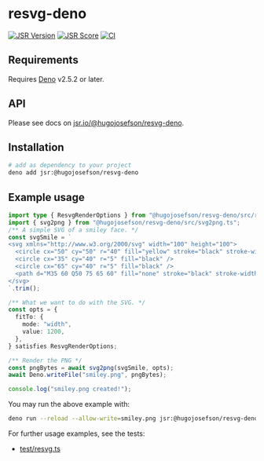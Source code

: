 # resvg-deno

[![JSR Version](https://jsr.io/badges/@hugojosefson/resvg-deno)](https://jsr.io/@hugojosefson/resvg-deno)
[![JSR Score](https://jsr.io/badges/@hugojosefson/resvg-deno/score)](https://jsr.io/@hugojosefson/resvg-deno)
[![CI](https://github.com/hugojosefson/resvg-deno/actions/workflows/release.yaml/badge.svg)](https://github.com/hugojosefson/resvg-deno/actions/workflows/release.yaml)

## Requirements

Requires [Deno](https://deno.com/) v2.5.2 or later.

## API

Please see docs on
[jsr.io/@hugojosefson/resvg-deno](https://jsr.io/@hugojosefson/resvg-deno).

## Installation

```sh
# add as dependency to your project
deno add jsr:@hugojosefson/resvg-deno
```

## Example usage

```typescript
import type { ResvgRenderOptions } from "@hugojosefson/resvg-deno/src/re-exported-types.ts";
import { svg2png } from "@hugojosefson/resvg-deno/src/svg2png.ts";
/** A simple SVG of a smiley face. */
const svgSmile = `
<svg xmlns="http://www.w3.org/2000/svg" width="100" height="100">
  <circle cx="50" cy="50" r="40" fill="yellow" stroke="black" stroke-width="3" />
  <circle cx="35" cy="40" r="5" fill="black" />
  <circle cx="65" cy="40" r="5" fill="black" />
  <path d="M35 60 Q50 75 65 60" fill="none" stroke="black" stroke-width="3" />
</svg>
`.trim();

/** What we want to do with the SVG. */
const opts = {
  fitTo: {
    mode: "width",
    value: 1200,
  },
} satisfies ResvgRenderOptions;

/** Render the PNG */
const pngBytes = await svg2png(svgSmile, opts);
await Deno.writeFile("smiley.png", pngBytes);

console.log("smiley.png created!");
```

You may run the above example with:

```sh
deno run --reload --allow-write=smiley.png jsr:@hugojosefson/resvg-deno/example-usage
```

For further usage examples, see the tests:

- [test/resvg.ts](test/resvg.test.ts)
